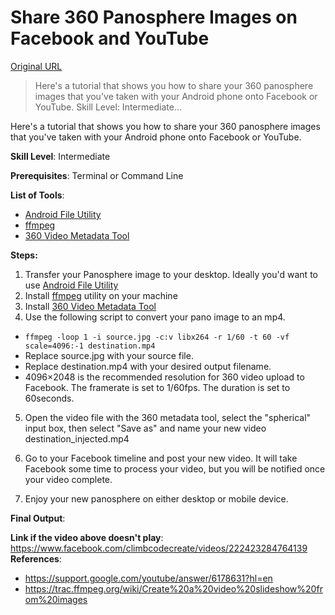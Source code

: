 # Share 360 Panosphere Images on Facebook and YouTube

[Original URL](http://climbcodecreate.com/2016/01/27/share-360-panosphere-images-on-facebook-and-youtube/)

> Here's a tutorial that shows you how to share your 360 panosphere images that you've taken with your Android phone onto Facebook or YouTube. Skill Level: Intermediate...

Here's a tutorial that shows you how to share your 360 panosphere images that you've taken with your Android phone onto Facebook or YouTube.

**Skill Level**: Intermediate

**Prerequisites**: Terminal or Command Line

**List of Tools**:

- [Android File Utility](https://www.android.com/filetransfer/)
- [ffmpeg](https://www.ffmpeg.org/)
- [360 Video Metadata Tool](https://github.com/google/spatial-media/releases/download/v2.0/360.Video.Metadata.Tool.mac.zip)

**Steps:**

1. Transfer your Panosphere image to your desktop. Ideally you'd want to use [Android File Utility](https://www.android.com/filetransfer/)
2. Install [ffmpeg](https://www.ffmpeg.org/) utility on your machine
3. Install [360 Video Metadata Tool](https://github.com/google/spatial-media/releases/download/v2.0/360.Video.Metadata.Tool.mac.zip)
4. Use the following script to convert your pano image to an mp4.

  - `ffmpeg -loop 1 -i source.jpg -c:v libx264 -r 1/60 -t 60 -vf scale=4096:-1 destination.mp4`
  - Replace source.jpg with your source file.
  - Replace destination.mp4 with your desired output filename.
  - 4096×2048 is the recommended resolution for 360 video upload to Facebook. The framerate is set to 1/60fps. The duration is set to 60seconds.

5. Open the video file with the 360 metadata tool, select the "spherical" input box, then select "Save as" and name your new video destination_injected.mp4

6. Go to your Facebook timeline and post your new video. It will take Facebook some time to process your video, but you will be notified once your video complete.
7. Enjoy your new panosphere on either desktop or mobile device.

**Final Output**:

**Link if the video above doesn't play**:<br>
<https://www.facebook.com/climbcodecreate/videos/222423284764139><br>
**References**:

- <https://support.google.com/youtube/answer/6178631?hl=en>
- <https://trac.ffmpeg.org/wiki/Create%20a%20video%20slideshow%20from%20images>
